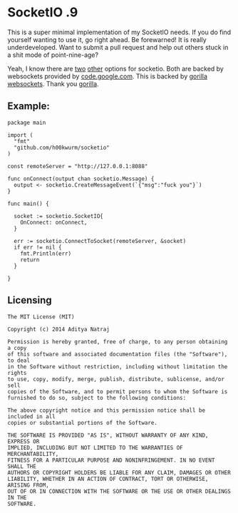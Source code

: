 # SocketIO .9

This is a super minimal implementation of my SocketIO needs. If you do find yourself wanting to use it, go right ahead. Be forewarned! It is really underdeveloped. Want to submit a pull request and help out others stuck in a shit mode of point-nine-age?

Yeah, I know there are [two](https://github.com/googollee/go-socket.io) [other](https://github.com/oguzbilgic/socketio) options for socketio. Both are backed by websockets provided by [code.google.com](https://code.google.com/p/go/). This is backed by [gorilla websockets](https://github.com/gorilla/websocket). Thank you [gorilla](https://github.com/gorilla).


## Example: 

    package main

    import (
      "fmt"
      "github.com/h00kwurm/socketio"
    )

    const remoteServer = "http://127.0.0.1:8088"

    func onConnect(output chan socketio.Message) {
      output <- socketio.CreateMessageEvent(`{"msg":"fuck you"}`)
    }

    func main() {

      socket := socketio.SocketIO{
        OnConnect: onConnect,
      }

      err := socketio.ConnectToSocket(remoteServer, &socket)
      if err != nil {
        fmt.Println(err)
        return
      }

    }



## Licensing
    The MIT License (MIT)

    Copyright (c) 2014 Aditya Natraj

    Permission is hereby granted, free of charge, to any person obtaining a copy
    of this software and associated documentation files (the "Software"), to deal
    in the Software without restriction, including without limitation the rights
    to use, copy, modify, merge, publish, distribute, sublicense, and/or sell
    copies of the Software, and to permit persons to whom the Software is
    furnished to do so, subject to the following conditions:

    The above copyright notice and this permission notice shall be included in all
    copies or substantial portions of the Software.

    THE SOFTWARE IS PROVIDED "AS IS", WITHOUT WARRANTY OF ANY KIND, EXPRESS OR
    IMPLIED, INCLUDING BUT NOT LIMITED TO THE WARRANTIES OF MERCHANTABILITY,
    FITNESS FOR A PARTICULAR PURPOSE AND NONINFRINGEMENT. IN NO EVENT SHALL THE
    AUTHORS OR COPYRIGHT HOLDERS BE LIABLE FOR ANY CLAIM, DAMAGES OR OTHER
    LIABILITY, WHETHER IN AN ACTION OF CONTRACT, TORT OR OTHERWISE, ARISING FROM,
    OUT OF OR IN CONNECTION WITH THE SOFTWARE OR THE USE OR OTHER DEALINGS IN THE
    SOFTWARE.